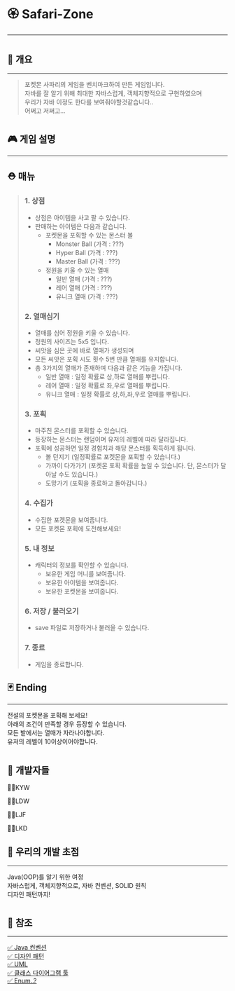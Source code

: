 # 🏵️ Safari-Zone

---

#


## 🚀 개요

---

> 포켓몬 사파리의 게임을 벤치마크하여 만든 게임입니다.  
> 자바를 잘 알기 위해 최대한 자바스럽게, 객체지향적으로 구현하였으며  
> 우리가 자바 이정도 한다를 보여줘야할것같습니다..  
> 어쩌고 저쩌고...

#

## 🎮 게임 설명

---

## ⛑️ 매뉴
> ### 1. 상점
> - 상점은 아이템을 사고 팔 수 있습니다.
> - 판매하는 아이템은 다음과 같습니다.
>   - 포켓몬을 포획할 수 있는 몬스터 볼
>     - Monster Ball (가격 : ???)
>     - Hyper Ball (가격 : ???)
>     - Master Ball (가격 : ???)
>   - 정원을 키울 수 있는 열매
>     - 일반 열매 (가격 : ???)
>     - 레어 열매 (가격 : ???)
>     - 유니크 열매 (가격 : ???)
> ### 2. 열매심기
> - 열매를 심어 정원을 키울 수 있습니다.
> - 정원의 사이즈는 5x5 입니다.
> - 씨앗을 심은 곳에 바로 열매가 생성되며
> - 모든 씨앗은 포획 시도 횟수 5번 만큼 열매를 유지합니다.
> - 총 3가지의 열매가 존재하며 다음과 같은 기능을 가집니다.  
>   - 일반 열매 : 일정 확률로 상,하로 열매를 뿌립니다.
>   - 레어 열매 : 일정 확률로 좌,우로 열매를 뿌립니다.
>   - 유니크 열매 : 일정 확률로 상,하,좌,우로 열매를 뿌립니다.
> ### 3. 포획
> - 마주친 몬스터를 포획할 수 있습니다.
> - 등장하는 몬스터는 랜덤이며 유저의 레벨에 따라 달라집니다.
> - 포획에 성공하면 일정 경험치과 해당 몬스터를 획득하게 됩니다.
>   - 볼 던지기 (일정확률로 포켓몬을 포획할 수 있습니다.)
>   - 가까이 다가가기 (포켓몬 포획 확률을 높일 수 있습니다. 단, 몬스터가 달아날 수도 있습니다.)
>   - 도망가기 (포획을 종료하고 돌아갑니다.)
> ### 4. 수집가
> - 수집한 포켓몬을 보여줍니다.
> - 모든 포켓몬 포획에 도전해보세요!
> ### 5. 내 정보
> - 캐릭터의 정보를 확인할 수 있습니다.
>   - 보유한 게임 머니를 보여줍니다.
>   - 보유한 아이템을 보여줍니다.
>   - 보유한 포켓몬을 보여줍니다.
> ### 6. 저장 / 불러오기
> - save 파일로 저장하거나 불러올 수 있습니다.
> ### 7. 종료
> - 게임을 종료합니다.


## 🃏 Ending

---

전설의 포켓몬을 포획해 보세요!  
아래의 조건이 만족할 경우 등장할 수 있습니다.  
모든 밭에서는 열매가 자라나야합니다.  
유저의 레벨이 10이상이어야합니다.  


#

## 📂 개발자들


👩‍💻KYW

🧑‍💻LDW

🧑‍💻LJF

🧑‍💻LKD

## 🎯 우리의 개발 초점

---
Java(OOP)를 알기 위한 여정  
자바스럽게, 객체지향적으로, 자바 컨벤션, SOLID 원칙  
디자인 패턴까지!


#

## 🔗 참조

---

[✅ Java 컨벤션](https://developerfarm.wordpress.com/2012/02/03/object_calisthenics_summary/)  
[✅ 디자인 패턴](https://refactoring.guru/ko/design-patterns/what-is-pattern)  
[✅ UML](https://www.nextree.co.kr/p6753/)  
[✅ 클래스 다이어그램 툴](https://app.diagrams.net/?src=about)  
[✅ Enum..?](https://www.nextree.co.kr/p11686/)
